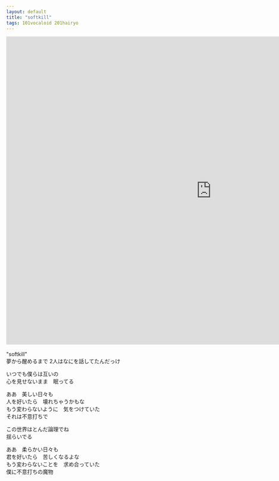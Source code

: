 ```yaml
---
layout: default
title: "softkill"
tags: 101vocaloid 201hairyo
---
```

<div class="movie-wrap">
<iframe width="1100" height="825" src="https://www.youtube.com/embed/43uG2S1W-z8" title="softkill / 初音ミク" frameborder="0" allow="accelerometer; autoplay; clipboard-write; encrypted-media; gyroscope; picture-in-picture; web-share" allowfullscreen></iframe>
</div>
<br>
"softkill"  
<br>
夢から醒めるまで  
2人はなにを話してたんだっけ  

いつでも僕らは互いの  
心を見せないまま　眠ってる  

ああ　美しい日々も  
人を好いたら　壊れちゃうかもな  
もう変わらないように　気をつけていた  
それは不意打ちで  

この世界はとんだ論理でね  
揺らいでる  

ああ　柔らかい日々も  
君を好いたら　苦しくなるよな  
もう変わらないことを　求め合っていた  
僕に不意打ちの魔物  